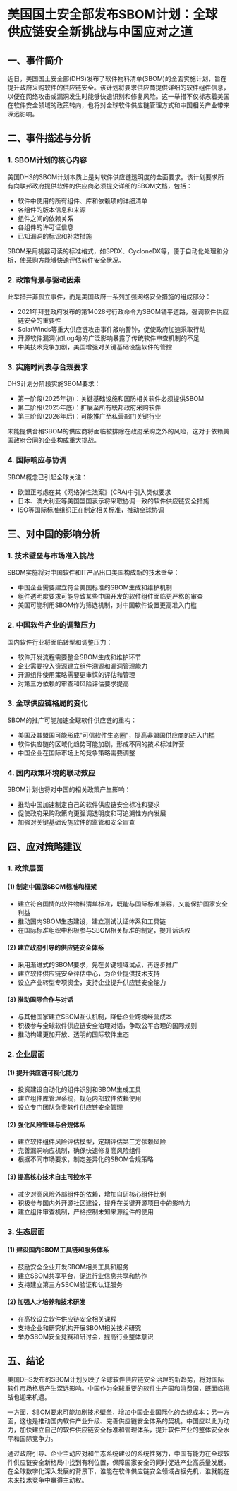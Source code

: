  # 美国国土安全部发布SBOM计划：全球供应链安全新挑战与中国应对之道

## 一、事件简介

近日，美国国土安全部(DHS)发布了软件物料清单(SBOM)的全面实施计划，旨在提升政府采购软件的供应链安全。该计划将要求供应商提供详细的软件组件信息，以便在网络攻击或漏洞发生时能够快速识别和修复风险。这一举措不仅标志着美国在软件安全领域的政策转向，也将对全球软件供应链管理方式和中国相关产业带来深远影响。

## 二、事件描述与分析

### 1. SBOM计划的核心内容

美国DHS的SBOM计划本质上是对软件供应链透明度的全面要求。该计划要求所有向联邦政府提供软件的供应商必须提交详细的SBOM文档，包括：

- 软件中使用的所有组件、库和依赖项的详细清单
- 各组件的版本信息和来源
- 组件之间的依赖关系
- 各组件的许可证信息
- 已知漏洞的标识和补救措施

SBOM采用机器可读的标准格式，如SPDX、CycloneDX等，便于自动化处理和分析，使采购方能够快速评估软件安全状况。

### 2. 政策背景与驱动因素

此举措并非孤立事件，而是美国政府一系列加强网络安全措施的组成部分：

- 2021年拜登政府发布的第14028号行政命令为SBOM铺平道路，强调软件供应链安全的重要性
- SolarWinds等重大供应链攻击事件敲响警钟，促使政府加速采取行动
- 开源软件漏洞(如Log4j)的广泛影响暴露了传统软件审查机制的不足
- 中美技术竞争加剧，美国增强对关键基础设施软件的管控

### 3. 实施时间表与合规要求

DHS计划分阶段实施SBOM要求：

- 第一阶段(2025年初)：关键基础设施和国防相关软件必须提供SBOM
- 第二阶段(2025年底)：扩展至所有联邦政府采购软件
- 第三阶段(2026年后)：可能推广至私营部门关键行业

未能提供合格SBOM的供应商将面临被排除在政府采购之外的风险，这对于依赖美国政府合同的企业构成重大挑战。

### 4. 国际响应与协调

SBOM概念已引起全球关注：

- 欧盟正考虑在其《网络弹性法案》(CRA)中引入类似要求
- 日本、澳大利亚等美国盟国表示将采取协调一致的软件供应链安全措施
- ISO等国际标准组织正在制定相关标准，推动全球协调

## 三、对中国的影响分析

### 1. 技术壁垒与市场准入挑战

SBOM实施将对中国软件和IT产品出口美国构成新的技术壁垒：

- 中国企业需要建立符合美国标准的SBOM生成和维护机制
- 组件透明度要求可能导致某些中国开发的软件组件面临更严格的审查
- 美国可能利用SBOM作为筛选机制，对中国软件设置更高准入门槛

### 2. 中国软件产业的调整压力

国内软件行业将面临转型和调整压力：

- 软件开发流程需要整合SBOM生成和维护环节
- 企业需要投入资源建立组件溯源和漏洞管理能力
- 开源组件使用策略需要更审慎的评估和管理
- 对第三方依赖的审查和风险评估要求提高

### 3. 全球供应链格局的变化

SBOM的推广可能加速全球软件供应链的重构：

- 美国及其盟国可能形成"可信软件生态圈"，提高非盟国供应商的进入门槛
- 软件供应链的区域化趋势可能加剧，形成不同的技术标准阵营
- 中国企业在国际市场上的竞争策略需要调整

### 4. 国内政策环境的联动效应

SBOM计划也将对中国的相关政策产生影响：

- 推动中国加速制定自己的软件供应链安全标准和要求
- 促使政府采购政策向更强调透明度和可追溯性方向发展
- 加强对关键基础设施软件的监管和安全审查

## 四、应对策略建议

### 1. 政策层面

#### (1) 制定中国版SBOM标准和框架

- 建立符合国情的软件物料清单标准，既能与国际标准兼容，又能保护国家安全利益
- 推动国内SBOM生态建设，建立测试认证体系和工具链
- 在国际标准组织中积极参与SBOM相关标准的制定，提升话语权

#### (2) 建立政府引导的供应链安全体系

- 采用渐进式的SBOM要求，先在关键领域试点，再逐步推广
- 建立软件供应链安全评估中心，为企业提供技术支持
- 设立产业转型专项资金，支持企业提升供应链安全能力

#### (3) 推动国际合作与对话

- 与其他国家建立SBOM互认机制，降低企业跨境经营成本
- 积极参与全球软件供应链安全治理对话，争取公平合理的国际规则
- 推动构建更加开放、透明的国际软件生态

### 2. 企业层面

#### (1) 提升供应链可视化能力

- 投资建设自动化的组件识别和SBOM生成工具
- 建立组件库管理系统，规范内部软件依赖使用
- 设立专门团队负责软件供应链安全管理

#### (2) 强化风险管理与合规体系

- 建立软件组件风险评估模型，定期评估第三方依赖风险
- 完善漏洞响应机制，确保快速修复高风险组件
- 根据不同市场要求，制定差异化的SBOM合规策略

#### (3) 提高核心技术自主可控水平

- 减少对高风险外部组件的依赖，增加自研核心组件比例
- 积极参与国内外开源社区建设，提升在关键开源项目中的影响力
- 建立组件审查机制，严格控制未知来源组件的使用

### 3. 生态层面

#### (1) 建设国内SBOM工具链和服务体系

- 鼓励安全企业开发SBOM相关工具和服务
- 建立SBOM共享平台，促进行业信息共享和协作
- 支持建立第三方SBOM验证和认证服务

#### (2) 加强人才培养和技术研发

- 在高校设立软件供应链安全相关课程
- 支持企业和研究机构开展SBOM相关技术研究
- 举办SBOM安全竞赛和研讨会，提高行业整体意识

## 五、结论

美国DHS发布的SBOM计划反映了全球软件供应链安全治理的新趋势，将对国际软件市场格局产生深远影响。中国作为全球重要的软件生产国和消费国，既面临挑战也迎来机遇。

一方面，SBOM要求可能加剧技术壁垒，增加中国企业国际化的合规成本；另一方面，这也是推动国内软件产业升级、完善供应链安全体系的契机。中国应以此为动力，加快建立自己的软件供应链安全标准和管理体系，提升软件产业的整体安全水平和国际竞争力。

通过政府引导、企业主动应对和生态系统建设的系统性努力，中国有能力在全球软件供应链安全新格局中找到有利位置，保障国家安全的同时促进产业高质量发展。在全球数字化深入发展的背景下，谁能在软件供应链安全领域占据先机，谁就能在未来技术竞争中赢得主动权。